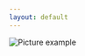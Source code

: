 ```yaml
---
layout: default
---
```

![Picture example](https://raw.githubusercontent.com/kvartirnik/website/gh-pages/images/kvartirnik_photos/23.jpg)


